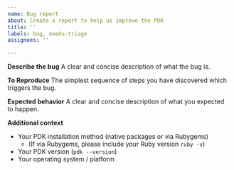 ```yaml
---
name: Bug report
about: Create a report to help us improve the PDK
title: ''
labels: bug, needs-triage
assignees: ''

---
```


**Describe the bug**
A clear and concise description of what the bug is.

**To Reproduce**
The simplest sequence of steps you have discovered which triggers the bug.

**Expected behavior**
A clear and concise description of what you expected to happen.

**Additional context**
- Your PDK installation method (native packages or via Rubygems)
  - (If via Rubygems, please include your Ruby version `ruby -v`)
- Your PDK version (`pdk --version`)
- Your operating system / platform
